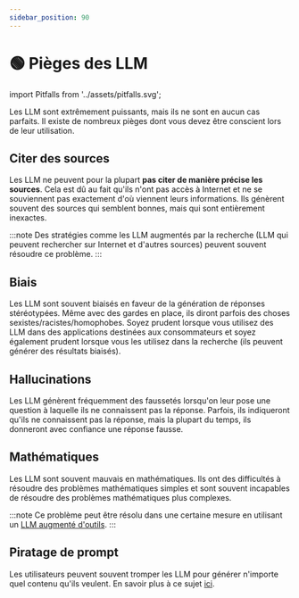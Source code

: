 ```yaml
---
sidebar_position: 90
---
```


# 🟢 Pièges des LLM

import Pitfalls from '../assets/pitfalls.svg';

<div style={{textAlign: 'center'}}>
  <Pitfalls style={{width:"500px",height:"200px",verticalAlign:"top"}}/>
</div>

Les LLM sont extrêmement puissants, mais ils ne sont en aucun cas parfaits. Il existe de nombreux pièges dont vous devez être conscient lors de leur utilisation.

## Citer des sources

Les LLM ne peuvent pour la plupart **pas citer de manière précise les sources**. Cela est dû au fait qu'ils n'ont pas accès à Internet et ne se souviennent pas exactement d'où viennent leurs informations. Ils génèrent souvent des sources qui semblent bonnes, mais qui sont entièrement inexactes.

:::note
Des stratégies comme les LLM augmentés par la recherche (LLM qui peuvent rechercher sur Internet et d'autres sources) peuvent souvent résoudre ce problème.
:::

## Biais

Les LLM sont souvent biaisés en faveur de la génération de réponses stéréotypées. Même avec des gardes en place, ils diront parfois des choses sexistes/racistes/homophobes. Soyez prudent lorsque vous utilisez des LLM dans des applications destinées aux consommateurs et soyez également prudent lorsque vous les utilisez dans la recherche (ils peuvent générer des résultats biaisés).

## Hallucinations

Les LLM génèrent fréquemment des faussetés lorsqu'on leur pose une question à laquelle ils ne connaissent pas la réponse. Parfois, ils indiqueront qu'ils ne connaissent pas la réponse, mais la plupart du temps, ils donneront avec confiance une réponse fausse.

## Mathématiques

Les LLM sont souvent mauvais en mathématiques. Ils ont des difficultés à résoudre des problèmes mathématiques simples et sont souvent incapables de résoudre des problèmes mathématiques plus complexes.

:::note
Ce problème peut être résolu dans une certaine mesure en utilisant un [LLM augmenté d'outils](https://learnprompting.org/docs/advanced_applications/mrkl).
:::

## Piratage de prompt

Les utilisateurs peuvent souvent tromper les LLM pour générer n'importe quel contenu qu'ils veulent. En savoir plus à ce sujet [ici](https://learnprompting.org/docs/category/-prompt-hacking).

